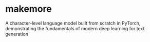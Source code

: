 # makemore
A character-level language model built from scratch in PyTorch, demonstrating the fundamentals of modern deep learning for text generation
